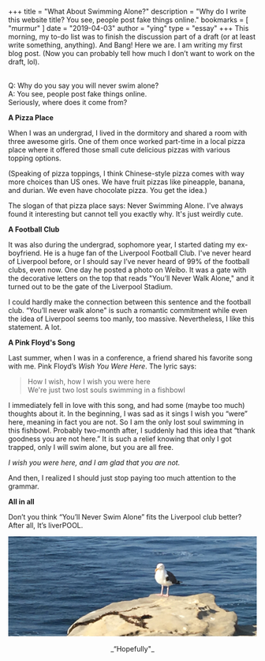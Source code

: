 +++
title = "What About Swimming Alone?"
description = "Why do I write this website title?  You see, people post fake things online."
bookmarks = [
"murmur"
]
date = "2019-04-03"
author = "ying"
type = "essay"
+++
This morning, my to-do list was to finish the discussion part of a draft (or at least write something, anything). And Bang! Here we are. I am writing my first blog post. (Now you can probably tell how much I don’t want to work on the draft, lol). 

<br/>
Q: Why do you say you will never swim alone? <br/>
A: You see, people post fake things online.
<br/>  
Seriously, where does it come from?

<!--more--> 

**A Pizza Place**

When I was an undergrad, I lived in the dormitory and shared a room with three awesome girls. One of them once worked part-time in a local pizza place where it offered those small cute delicious pizzas with various topping options.

(Speaking of pizza toppings, I think Chinese-style pizza comes with way more choices than US ones. We have fruit pizzas like pineapple, banana, and durian. We even have chocolate pizza. You get the idea.)

The slogan of that pizza place says: Never Swimming Alone. I've always found it interesting but cannot tell you exactly why. It's just weirdly cute.
<br/>

**A Football Club**

It was also during the undergrad, sophomore year, I started dating my ex-boyfriend. He is a huge fan of the Liverpool Football Club. I've never heard of Liverpool before, or I should say I’ve never heard of 99% of the football clubs, even now. One day he posted a photo on Weibo. It was a gate with the decorative letters on the top that reads "You’ll Never Walk Alone," and it turned out to be the gate of the Liverpool Stadium.

I could hardly make the connection between this sentence and the football club. “You’ll never walk alone" is such a romantic commitment while even the idea of Liverpool seems too manly, too massive. Nevertheless, I like this statement. A lot.
<br/>

**A Pink Floyd's Song**

Last summer, when I was in a conference, a friend shared his favorite song with me. Pink Floyd’s _Wish You Were Here_. The lyric says:

> How I wish, how I wish you were here <br/>
> We're just two lost souls swimming in a fishbowl

I immediately fell in love with this song, and had some (maybe too much) thoughts about it. In the beginning, I was sad as it sings I wish you “were” here, meaning in fact you are not. So I am the only lost soul swimming in this fishbowl. Probably two-month after, I suddenly had this idea that “thank goodness you are not here.” It is such a relief knowing that only I got trapped, only I will swim alone, but you are all free.

_I wish you were here, and I am glad that you are not._

And then, I realized I should just stop paying too much attention to the grammar.
<br/>

**All in all**

Don’t you think “You’ll Never Swim Alone” fits the Liverpool club better? After all, It’s liverPOOL.

![In the end, there is only one bird][image-2]
<center>_“Hopefully"_</center>

[image-1]:	https://raw.githubusercontent.com/wpix/solid-pipix/master/photos/beach-birds-2.jpeg
[image-2]:	https://raw.githubusercontent.com/wpix/solid-pipix/master/photos/beach-birds-1.jpeg

